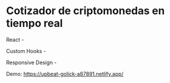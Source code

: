 # Cotizador de criptomonedas en tiempo real

React -

Custom Hooks -

Responsive Design -

Demo: 
https://upbeat-golick-a87891.netlify.app/
